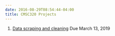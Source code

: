 ```yaml
---
date: 2016-08-29T08:54:44-04:00
title: CMSC320 Projects
---
```


1. [Data scraping and cleaning](project1/) Due March 13, 2019  

<!-- 
2. [Data wrangling and EDA](project2/) Due April 6, 2018   
3. [Regression and classification](project3/) Due May 4, 2018  
4. [Interactive data visualization and mapping](project4/) Due May 10, 2018

[Final Project:](final_project/) Due May 18, 2018 12:30pm
-->

